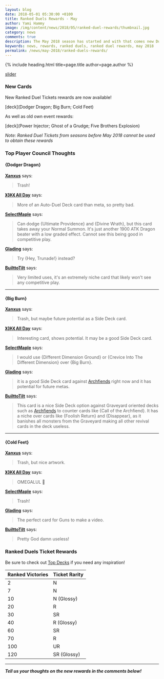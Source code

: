 ```yaml
---
layout: blog
date: 2018-05-01 05:30:00 +0100
title: Ranked Duels Rewards - May
author: Yami Hammy
image: /img/content/news/2018/05/ranked-duel-rewards/thumbnail.jpg
category: news
comments: true
description: The May 2018 season has started and with that comes new Duel Rewards. Check here for an overview of all the new obtainable cards!
keywords: news, rewards, ranked duels, ranked duel rewards, may 2018
permalink: /news/may-2018/ranked-duels-rewards/
---
```


{% include heading.html title=page.title author=page.author %}

[slider](/img/content/news/2018/05/ranked-duel-rewards/ranked-rewards.png)

### New Cards

New Ranked Duel Tickets rewards are now available!

[deck](Dodger Dragon; Big Burn; Cold Feet)

As well as old own event rewards:

[deck](Power Injector; Ghost of a Grudge; Five Brothers Explosion)

*Note: Ranked Duel Tickets from seasons before May 2018 cannot be used to obtain these rewards*

### Top Player Council Thoughts

#### {Dodger Dragon}

**[Xanxus](/top-player-council/Xanxus/)** says:

> Trash!

**[》3K《 All Day](/top-player-council/3KAllDay/)** says:

> More of an Auto-Duel Deck card than meta, so pretty bad.

**[SelectMaple](/top-player-council/SelectMaple/)** says:

> Can dodge {Ultimate Providence} and {Divine Wrath}, but this card takes away your Normal Summon. It's just another 1900 ATK Dragon beater with a low graded effect. Cannot see this being good in competitive play.

**[Glading](/top-player-council/Glading/)** says:

> Try {Hey, Trunade!} instead?

**[BuilttoTilt](/top-player-council/BuilttoTilt/)** says:

> Very limited uses, it's an extremely niche card that likely won't see any competitive play.

---

#### {Big Burn}

**[Xanxus](/top-player-council/Xanxus/)** says:

> Trash, but maybe future potential as a Side Deck card.

**[》3K《 All Day](/top-player-council/3KAllDay/)** says:

> Interesting card, shows potential. It may be a good Side Deck card. 

**[SelectMaple](/top-player-council/SelectMaple/)** says:

> I would use {Different Dimension Ground} or {Crevice Into The Different Dimension} over {Big Burn}.

**[Glading](/top-player-council/Glading/)** says:

> it is a good Side Deck card against [Archfiends](/tier-list/deck-types/archfiends/) right now and it has potential for future metas.

**[BuilttoTilt](/top-player-council/BuilttoTilt/)** says:

> This card is a nice Side Deck option against Graveyard oriented decks such as [Archfiends](/tier-list/deck-types/archfiends/) to counter cards like {Call of the Archfiend}. It has a niche over cards like {Foolish Return} and {Disappear}, as it banishes all monsters from the Graveyard making all other revival cards in the deck useless.

---

#### {Cold Feet}

**[Xanxus](/top-player-council/Xanxus/)** says:

> Trash, but nice artwork.

**[》3K《 All Day](/top-player-council/3KAllDay/)** says:

> OMEGALUL 🚮

**[SelectMaple](/top-player-council/SelectMaple/)** says:

> Trash!

**[Glading](/top-player-council/Glading/)** says:

> The perfect card for Guns to make a video.

**[BuilttoTilt](/top-player-council/BuilttoTilt/)** says:

> Pretty God damn useless!

### Ranked Duels Ticket Rewards

Be sure to check out [Top Decks](/top-decks/) if you need any inspiration! 

| Ranked Victories | Ticket Rarity | 
|--|--|
| 2 | N |
| 7 | N |
| 10 | N (Glossy) |
| 20 | R |
| 30 | SR |
| 40 | R (Glossy) |
| 60 | SR |
| 70 | R |
| 100 | UR |
| 120 | SR (Glossy) |

---

***Tell us your thoughts on the new rewards in the comments below!***